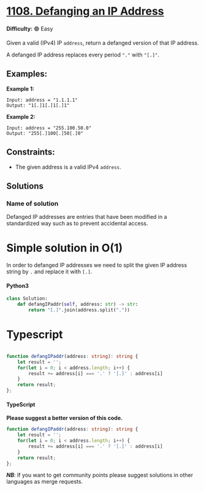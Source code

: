 # [1108. Defanging an IP Address](https://leetcode.com/problems/defanging-an-ip-address/)

**Difficulty:** :green_circle: Easy

Given a valid (IPv4) IP `address`, return a defanged version of that IP address.

A defanged IP address replaces every period `"."` with `"[.]"`.

## Examples:

**Example 1:**
```text
Input: address = "1.1.1.1"
Output: "1[.]1[.]1[.]1"
```

**Example 2:**
```text
Input: address = "255.100.50.0"
Output: "255[.]100[.]50[.]0"
```

## Constraints:

- The given address is a valid IPv4 `address`. 


## Solutions



### Name of solution 

Defanged IP addresses are entries that have been modified in a 
standardized way such as to prevent accidental access. 

# Simple solution in O(1)

In order to defanged IP addresses we need to split the given IP address string by
`.` and replace it with `[.]`.

#### Python3 

```python
class Solution:
    def defangIPaddr(self, address: str) -> str:
        return "[.]".join(address.split("."))
```
# Typescript

```typescript

function defangIPaddr(address: string): string {
    let result = '';
    for(let i = 0; i < address.length; i++) {
        result += address[i] === '.' ? '[.]' : address[i]
    }
    return result;
};

```

#### TypeScript
**Please suggest a better version of this code.** 
```typescript
function defangIPaddr(address: string): string {
    let result = '';
    for(let i = 0; i < address.length; i++) {
        result += address[i] === '.' ? '[.]' : address[i]
    }
    return result;
};
```

***NB***: If you want to get community points please suggest solutions in other languages as merge requests.
